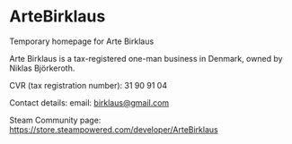 # ArteBirklaus
Temporary homepage for Arte Birklaus

Arte Birklaus is a tax-registered one-man business in Denmark, owned by Niklas Björkeroth.

CVR (tax registration number): 31 90 91 04

Contact details: 
email: birklaus@gmail.com

Steam Community page:
https://store.steampowered.com/developer/ArteBirklaus

